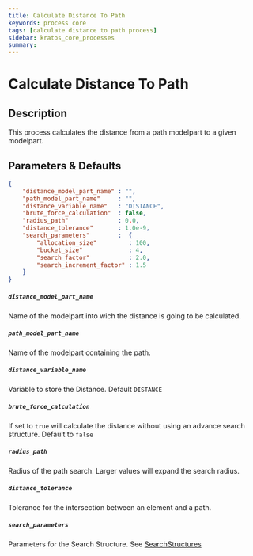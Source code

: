 ```yaml
---
title: Calculate Distance To Path
keywords: process core
tags: [calculate distance to path process]
sidebar: kratos_core_processes
summary: 
---
```


# Calculate Distance To Path

## Description

This process calculates the distance from a path modelpart to a given modelpart.

## Parameters & Defaults

```json
{
    "distance_model_part_name" : "",
    "path_model_part_name"     : "",
    "distance_variable_name"   : "DISTANCE",
    "brute_force_calculation"  : false,
    "radius_path"              : 0.0,
    "distance_tolerance"       : 1.0e-9,
    "search_parameters"        :  {
        "allocation_size"         : 100,
        "bucket_size"             : 4,
        "search_factor"           : 2.0,
        "search_increment_factor" : 1.5
    }
}
```

##### `distance_model_part_name`
Name of the modelpart into wich the distance is going to be calculated.

##### `path_model_part_name`
Name of the modelpart containing the path.

##### `distance_variable_name`
Variable to store the Distance. Default `DISTANCE`

##### `brute_force_calculation`
If set to `true` will calculate the distance without using an advance search structure. Default to `false` 

##### `radius_path`
Radius of the path search. Larger values will expand the search radius.

##### `distance_tolerance`
Tolerance for the intersection between an element and a path.

##### `search_parameters`
Parameters for the Search Structure. See [SearchStructures](404.md)
